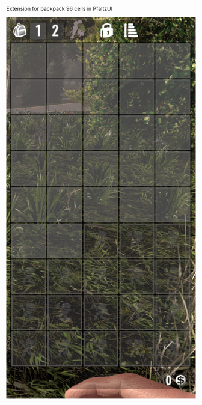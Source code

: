 Extension for backpack 96 cells in PfaltzUI
<p align="left">
  <img src="preview.png" width="950" title="Backpack 96">
</p>
